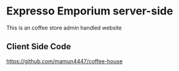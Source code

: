# Expresso Emporium server-side

This is an coffee store admin handled website

## Client Side Code

https://github.com/mamun4447/coffee-house
